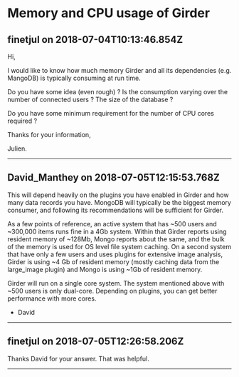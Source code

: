 # Memory and CPU usage of Girder

## finetjul on 2018-07-04T10:13:46.854Z

Hi,


I would like to know how much memory Girder and all its dependencies (e.g. MangoDB) is typically consuming at run time.  

Do you have some idea (even rough) ? Is the consumption varying over the number of connected users ? The size of the database ?


Do you have some minimum requirement for the number of CPU cores required ?


Thanks for your information,  

Julien.


---

## David_Manthey on 2018-07-05T12:15:53.768Z

This will depend heavily on the plugins you have enabled in Girder and how many data records you have. MongoDB will typically be the biggest memory consumer, and following its recommendations will be sufficient for Girder.


As a few points of reference, an active system that has \~500 users and \~300,000 items runs fine in a 4Gb system. Within that Girder reports using resident memory of \~128Mb, Mongo reports about the same, and the bulk of the memory is used for OS level file system caching. On a second system that have only a few users and uses plugins for extensive image analysis, Girder is using \~4 Gb of resident memory (mostly caching data from the large\_image plugin) and Mongo is using \~1Gb of resident memory.


Girder will run on a single core system. The system mentioned above with \~500 users is only dual\-core. Depending on plugins, you can get better performance with more cores.


* David

---

## finetjul on 2018-07-05T12:26:58.206Z

Thanks David for your answer. That was helpful.


---

